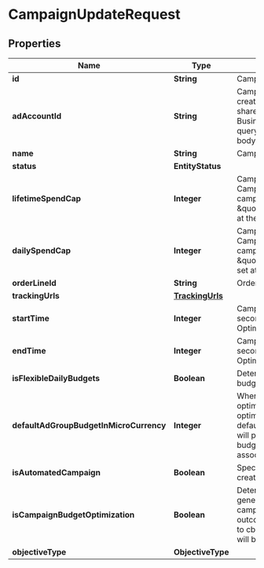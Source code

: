

# CampaignUpdateRequest


## Properties

| Name | Type | Description | Notes |
|------------ | ------------- | ------------- | -------------|
|**id** | **String** | Campaign ID. |  |
|**adAccountId** | **String** | Campaign&#39;s Advertiser ID. If you want to create a campaign in a Business Account shared account you need to specify the Business Access advertiser ID in both the query path param as well as the request body schema. |  |
|**name** | **String** | Campaign name. |  [optional] |
|**status** | **EntityStatus** |  |  [optional] |
|**lifetimeSpendCap** | **Integer** | Campaign total spending cap. Required for Campaign Budget Optimization (CBO) campaigns. This and \&quot;daily_spend_cap\&quot; cannot be set at the same time. |  [optional] |
|**dailySpendCap** | **Integer** | Campaign daily spending cap. Required for Campaign Budget Optimization (CBO) campaigns. This and \&quot;lifetime_spend_cap\&quot; cannot be set at the same time. |  [optional] |
|**orderLineId** | **String** | Order line ID that appears on the invoice. |  [optional] |
|**trackingUrls** | [**TrackingUrls**](TrackingUrls.md) |  |  [optional] |
|**startTime** | **Integer** | Campaign start time. Unix timestamp in seconds. Only used for Campaign Budget Optimization (CBO) campaigns. |  [optional] |
|**endTime** | **Integer** | Campaign end time. Unix timestamp in seconds. Only used for Campaign Budget Optimization (CBO) campaigns. |  [optional] |
|**isFlexibleDailyBudgets** | **Boolean** | Determine if a campaign has flexible daily budgets setup. |  [optional] |
|**defaultAdGroupBudgetInMicroCurrency** | **Integer** | When transitioning from campaign budget optimization to non-campaign budget optimization, the default_ad_group_budget_in_micro_currency will propagate to each child ad groups daily budget. Unit is micro currency of the associated advertiser account. |  [optional] |
|**isAutomatedCampaign** | **Boolean** | Specifies whether the campaign was created in the automated campaign flow |  [optional] |
|**isCampaignBudgetOptimization** | **Boolean** | Determines if a campaign automatically generate ad-group level budgets given a campaign budget to maximize campaign outcome. When transitioning from non-cbo to cbo, all previous child ad group budget will be cleared. |  [optional] |
|**objectiveType** | **ObjectiveType** |  |  [optional] |



